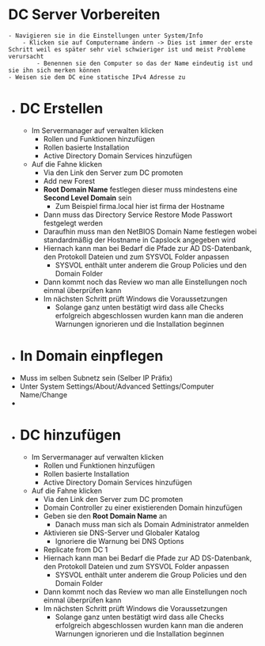 # DC Server Vorbereiten
	- Navigieren sie in die Einstellungen unter System/Info
		- Klicken sie auf Computername ändern -> Dies ist immer der erste Schritt weil es später sehr viel schwieriger ist und meist Probleme verursacht
			- Benennen sie den Computer so das der Name eindeutig ist und sie ihn sich merken können
	- Weisen sie dem DC eine statische IPv4 Adresse zu
- # DC Erstellen
	- Im Servermanager auf verwalten klicken
		- Rollen und Funktionen hinzufügen
		- Rollen basierte Installation
		- Active Directory Domain Services hinzufügen
	- Auf die Fahne klicken
		- Via den Link den Server zum DC promoten
		- Add new Forest
		- **Root Domain Name** festlegen dieser muss mindestens eine **Second Level Domain** sein
			- Zum Beispiel firma.local hier ist firma der Hostname
		- Dann muss das Directory Service Restore Mode Passwort festgelegt werden
		- Daraufhin muss man den NetBIOS Domain Name festlegen wobei standardmäßig der Hostname in Capslock angegeben wird
		- Hiernach kann man bei Bedarf die Pfade zur AD DS-Datenbank, den Protokoll Dateien und zum SYSVOL Folder anpassen
			- SYSVOL enthält unter anderem die Group Policies und den Domain Folder
		- Dann kommt noch das Review wo man alle Einstellungen noch einmal überprüfen kann
		- Im nächsten Schritt prüft Windows die Voraussetzungen
			- Solange ganz unten bestätigt wird dass alle Checks erfolgreich abgeschlossen wurden kann man die anderen Warnungen ignorieren und die Installation beginnen
- # In Domain einpflegen
- Muss im selben Subnetz sein (Selber IP Präfix)
- Unter System Settings/About/Advanced Settings/Computer Name/Change
-
- # DC hinzufügen
	- Im Servermanager auf verwalten klicken
		- Rollen und Funktionen hinzufügen
		- Rollen basierte Installation
		- Active Directory Domain Services hinzufügen
	- Auf die Fahne klicken
		- Via den Link den Server zum DC promoten
		- Domain Controller zu einer existierenden Domain hinzufügen
		- Geben sie den **Root Domain Name** an
			- Danach muss man sich als Domain Administrator anmelden
		- Aktivieren sie DNS-Server und Globaler Katalog
			- Ignoriere die Warnung bei DNS Options
		- Replicate from DC 1
		- Hiernach kann man bei Bedarf die Pfade zur AD DS-Datenbank, den Protokoll Dateien und zum SYSVOL Folder anpassen
			- SYSVOL enthält unter anderem die Group Policies und den Domain Folder
		- Dann kommt noch das Review wo man alle Einstellungen noch einmal überprüfen kann
		- Im nächsten Schritt prüft Windows die Voraussetzungen
			- Solange ganz unten bestätigt wird dass alle Checks erfolgreich abgeschlossen wurden kann man die anderen Warnungen ignorieren und die Installation beginnen